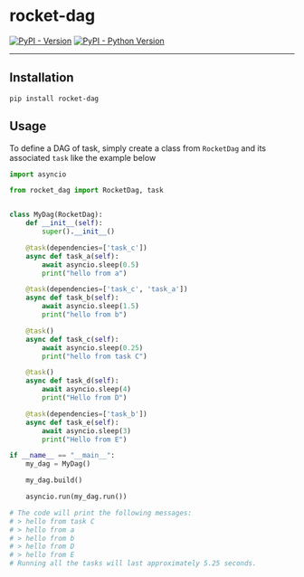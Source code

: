 # rocket-dag

[![PyPI - Version](https://img.shields.io/pypi/v/rocket-dag.svg)](https://pypi.org/project/rocket-dag)
[![PyPI - Python Version](https://img.shields.io/pypi/pyversions/rocket-dag.svg)](https://pypi.org/project/rocket-dag)

-----

## Installation

```console
pip install rocket-dag
```

## Usage

To define a DAG of task, simply create a class from `RocketDag` and its associated `task` like the example below

```python
import asyncio

from rocket_dag import RocketDag, task


class MyDag(RocketDag):
    def __init__(self):
        super().__init__()

    @task(dependencies=['task_c'])
    async def task_a(self):
        await asyncio.sleep(0.5)
        print("hello from a")

    @task(dependencies=['task_c', 'task_a'])
    async def task_b(self):
        await asyncio.sleep(1.5)
        print("hello from b")

    @task()
    async def task_c(self):
        await asyncio.sleep(0.25)
        print("hello from task C")

    @task()
    async def task_d(self):
        await asyncio.sleep(4)
        print("Hello from D")

    @task(dependencies=['task_b'])
    async def task_e(self):
        await asyncio.sleep(3)
        print("Hello from E")

if __name__ == "__main__":
    my_dag = MyDag()

    my_dag.build()

    asyncio.run(my_dag.run())

# The code will print the following messages:
# > hello from task C
# > hello from a
# > hello from b
# > hello from D
# > hello from E
# Running all the tasks will last approximately 5.25 seconds.
```
